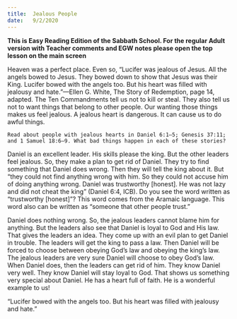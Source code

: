 ```yaml
---
title:  Jealous People
date:   9/2/2020
---
```


**This is Easy Reading Edition of the Sabbath School. For the regular Adult version with Teacher comments and EGW notes please open the top lesson on the main screen** 

Heaven was a perfect place. Even so, “Lucifer was jealous of Jesus. All the angels bowed to Jesus. They bowed down to show that Jesus was their King. Lucifer bowed with the angels too. But his heart was filled with jealousy and hate.”—Ellen G. White, The Story of Redemption, page 14, adapted. The Ten Commandments tell us not to kill or steal. They also tell us not to want things that belong to other people. Our wanting those things makes us feel jealous. A jealous heart is dangerous. It can cause us to do awful things.

`Read about people with jealous hearts in Daniel 6:1–5; Genesis 37:11; and 1 Samuel 18:6–9. What bad things happen in each of these stories?`

Daniel is an excellent leader. His skills please the king. But the other leaders feel jealous. So, they make a plan to get rid of Daniel. They try to find something that Daniel does wrong. Then they will tell the king about it. But “they could not find anything wrong with him. So they could not accuse him of doing anything wrong. Daniel was trustworthy [honest]. He was not lazy and did not cheat the king” (Daniel 6:4, ICB). Do you see the word written as “trustworthy [honest]”? This word comes from the Aramaic language. This word also can be written as “someone that other people trust.”

Daniel does nothing wrong. So, the jealous leaders cannot blame him for anything. But the leaders also see that Daniel is loyal to God and His law. That gives the leaders an idea. They come up with an evil plan to get Daniel in trouble. The leaders will get the king to pass a law. Then Daniel will be forced to choose between obeying God’s law and obeying the king’s law. The jealous leaders are very sure Daniel will choose to obey God’s law. When Daniel does, then the leaders can get rid of him. They know Daniel very well. They know Daniel will stay loyal to God. That shows us something very special about Daniel. He has a heart full of faith. He is a wonderful example to us!

“Lucifer bowed with the angels too. But his heart was filled with jealousy and hate.”
